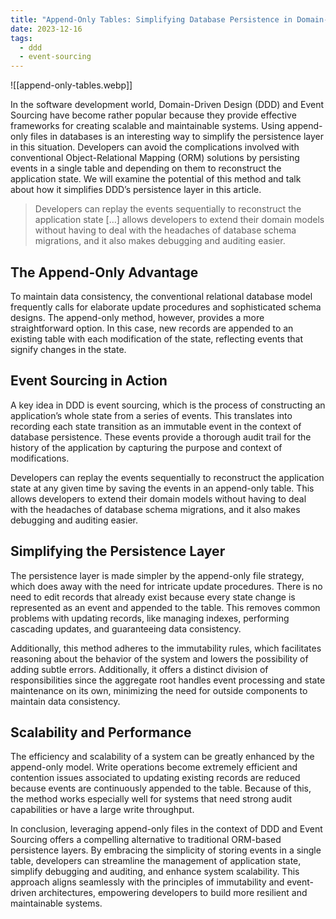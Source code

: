 ```yaml
---
title: "Append-Only Tables: Simplifying Database Persistence in Domain-Driven Design"
date: 2023-12-16
tags:
  - ddd
  - event-sourcing
---
```


![[append-only-tables.webp]]

In the software development world, Domain-Driven Design (DDD) and Event Sourcing have become rather popular because they provide effective frameworks for creating scalable and maintainable systems. Using append-only files in databases is an interesting way to simplify the persistence layer in this situation. Developers can avoid the complications involved with conventional Object-Relational Mapping (ORM) solutions by persisting events in a single table and depending on them to reconstruct the application state. We will examine the potential of this method and talk about how it simplifies DDD’s persistence layer in this article.

> Developers can replay the events sequentially to reconstruct the application state […] allows developers to extend their domain models without having to deal with the headaches of database schema migrations, and it also makes debugging and auditing easier.

## The Append-Only Advantage

To maintain data consistency, the conventional relational database model frequently calls for elaborate update procedures and sophisticated schema designs. The append-only method, however, provides a more straightforward option. In this case, new records are appended to an existing table with each modification of the state, reflecting events that signify changes in the state.

## Event Sourcing in Action

A key idea in DDD is event sourcing, which is the process of constructing an application’s whole state from a series of events. This translates into recording each state transition as an immutable event in the context of database persistence. These events provide a thorough audit trail for the history of the application by capturing the purpose and context of modifications.

Developers can replay the events sequentially to reconstruct the application state at any given time by saving the events in an append-only table. This allows developers to extend their domain models without having to deal with the headaches of database schema migrations, and it also makes debugging and auditing easier.

## Simplifying the Persistence Layer

The persistence layer is made simpler by the append-only file strategy, which does away with the need for intricate update procedures. There is no need to edit records that already exist because every state change is represented as an event and appended to the table. This removes common problems with updating records, like managing indexes, performing cascading updates, and guaranteeing data consistency.

Additionally, this method adheres to the immutability rules, which facilitates reasoning about the behavior of the system and lowers the possibility of adding subtle errors. Additionally, it offers a distinct division of responsibilities since the aggregate root handles event processing and state maintenance on its own, minimizing the need for outside components to maintain data consistency.

## Scalability and Performance

The efficiency and scalability of a system can be greatly enhanced by the append-only model. Write operations become extremely efficient and contention issues associated to updating existing records are reduced because events are continuously appended to the table. Because of this, the method works especially well for systems that need strong audit capabilities or have a large write throughput.

In conclusion, leveraging append-only files in the context of DDD and Event Sourcing offers a compelling alternative to traditional ORM-based persistence layers. By embracing the simplicity of storing events in a single table, developers can streamline the management of application state, simplify debugging and auditing, and enhance system scalability. This approach aligns seamlessly with the principles of immutability and event-driven architectures, empowering developers to build more resilient and maintainable systems.
